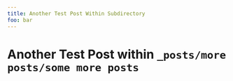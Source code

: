 ```yaml
---
title: Another Test Post Within Subdirectory
foo: bar
---
```


# Another Test Post within `_posts/more posts/some more posts`
